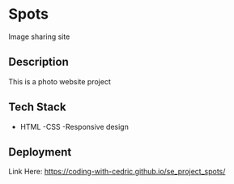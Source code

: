 # Spots 

Image sharing site 

## Description 

This is a photo website project 

## Tech Stack

- HTML
-CSS
-Responsive design

## Deployment 

Link Here: https://coding-with-cedric.github.io/se_project_spots/